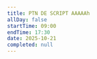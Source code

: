 ```yaml
---
title: PTN DE SCRIPT AAAAAh
allDay: false
startTime: 09:00
endTime: 17:30
date: 2025-10-21
completed: null
---
```

